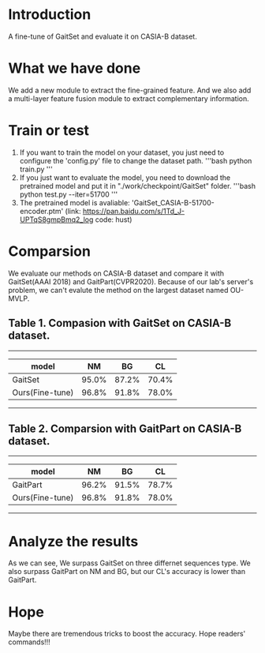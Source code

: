# Introduction
A fine-tune of GaitSet and evaluate it on CASIA-B dataset.

# What we have done
We add a new module to extract the fine-grained feature.
And we also add a multi-layer feature fusion module to extract complementary information.

# Train or test
1. If you want to train the model on your dataset, you just need to configure the 'config.py' file to change the dataset path.
'''bash
python train.py
'''
2. If you just want to evaluate the model, you need to download the pretrained model and put it in "./work/checkpoint/GaitSet" folder.
'''bash
python test.py --iter=51700
'''
3. The pretrained model is avaliable: 'GaitSet_CASIA-B-51700-encoder.ptm' (link: https://pan.baidu.com/s/1Td_J-UPTqS8gmpBmq2_log code: hust)

# Comparsion
We evaluate our methods on CASIA-B dataset and compare it with GaitSet(AAAI 2018) and GaitPart(CVPR2020).
Because of our lab's server's problem, we can't evalute the method on the largest dataset named OU-MVLP.

## Table 1. Compasion with GaitSet on CASIA-B dataset.
---------------------------------------------------
model             |    NM    |    BG    |    CL    |
------------------|----------|----------|----------|
GaitSet           |   95.0%  |   87.2%  |   70.4%  |
Ours(Fine-tune)   |   96.8%  |   91.8%  |   78.0%  |
---------------------------------------------------

## Table 2. Comparsion with GaitPart on CASIA-B dataset.
---------------------------------------------------
model             |    NM    |    BG    |    CL    |
------------------|----------|----------|----------|
GaitPart          |   96.2%  |   91.5%  |   78.7%  |
Ours(Fine-tune)   |   96.8%  |   91.8%  |   78.0%  |
---------------------------------------------------

# Analyze the results
As we can see, We surpass GaitSet on three differnet sequences type.
We also surpass GaitPart on NM and BG, but our CL's accuracy is lower than GaitPart.

# Hope
Maybe there are tremendous tricks to boost the accuracy. Hope readers' commands!!!
